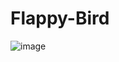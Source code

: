 # Flappy-Bird

![image](https://user-images.githubusercontent.com/82012857/176310227-ab8809d9-90f4-429b-b2b8-95b575cb1f54.png)
